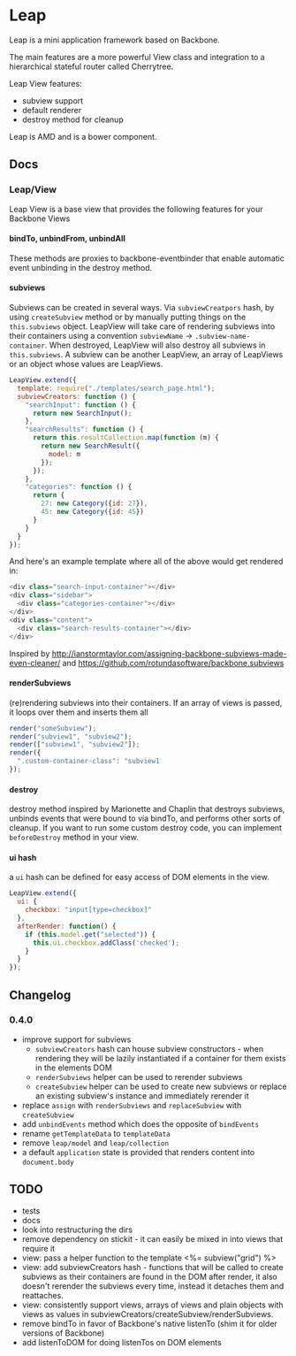 # Leap
Leap is a mini application framework based on Backbone.

The main features are a more powerful View class and integration to a hierarchical stateful router called Cherrytree. 
  
Leap View features:

  * subview support
  * default renderer
  * destroy method for cleanup

Leap is AMD and is a bower component.

## Docs

### Leap/View

Leap View is a base view that provides the following features for your Backbone Views
  
#### bindTo, unbindFrom, unbindAll

These methods are proxies to backbone-eventbinder that enable automatic event unbinding in the destroy method.


#### subviews

Subviews can be created in several ways. Via `subviewCreatpors` hash, by using `createSubview` method or by manually putting things on the `this.subviews` object. LeapView will take care of rendering subviews into their containers using a convention `subviewName` -> `.subview-name-container`. When destroyed, LeapView will also destroy all subviews in `this.subviews`. A subview can be another LeapView, an array of LeapViews or an object whose values are LeapViews.


```js
LeapView.extend({
  template: require("./templates/search_page.html");
  subviewCreators: function () {
    "searchInput": function () {
      return new SearchInput();
    },
    "searchResults": function () {
      return this.resultCollection.map(function (m) {
        return new SearchResult({
          model: m
        });
      });
    },
    "categories": function () {
      return {
        27: new Category({id: 27}),
        45: new Category({id: 45})
      }
    }
  }
});
```

And here's an example template where all of the above would get rendered in:

```js
<div class="search-input-container"></div>
<div class="sidebar">
  <div class="categories-container"></div>
</div>
<div class="content">
  <div class="search-results-container"></div>
</div>
```

Inspired by http://ianstormtaylor.com/assigning-backbone-subviews-made-even-cleaner/ and https://github.com/rotundasoftware/backbone.subviews


#### renderSubviews

(re)rendering subviews into their containers. If an array of views is passed, it loops over them and inserts them all

```js
render("someSubview");
render("subview1", "subview2");
render(["subview1", "subview2"]);
render({
  ".custom-container-class": "subview1
});
```


#### destroy

destroy method inspired by Marionette and Chaplin that destroys subviews,
unbinds events that were bound to via bindTo, and performs other sorts of
cleanup. If you want to run some custom destroy code, you can implement
`beforeDestroy` method in your view.


#### ui hash

a `ui` hash can be defined for easy access of DOM elements in the view.
  
```js
LeapView.extend({
  ui: {
    checkbox: "input[type=checkbox]"
  },
  afterRender: function() {
    if (this.model.get("selected")) {
      this.ui.checkbox.addClass('checked');
    }
  }
});
```

## Changelog

### 0.4.0

* improve support for subviews
  * `subviewCreators` hash can house subview constructors - when rendering they will be lazily instantiated if a container for them exists in the elements DOM
  * `renderSubviews` helper can be used to rerender subviews
  * `createSubview` helper can be used to create new subviews or replace an existing subview's instance and immediately rerender it
* replace `assign` with `renderSubviews` and `replaceSubview` with `createSubview`
* add `unbindEvents` method which does the opposite of `bindEvents`
* rename `getTemplateData` to `templateData`
* remove `leap/model` and `leap/collection`
* a default `application` state is provided that renders content into `document.body`

## TODO

  * tests
  * docs
  * look into restructuring the dirs
  * remove dependency on stickit - it can easily be mixed in into views that require it
  * view: pass a helper function to the template <%= subview("grid") %>
  * view: add subviewCreators hash - functions that will be called to create subviews as their containers are found in the DOM after render, it also doesn't rerender the subviews every time, instead it detaches them and reattaches.
  * view: consistently support views, arrays of views and plain objects with views as values in subviewCreators/createSubview/renderSubviews.
  * remove bindTo in favor of Backbone's native listenTo (shim it for older versions of Backbone)
  * add listenToDOM for doing listenTos on DOM elements
